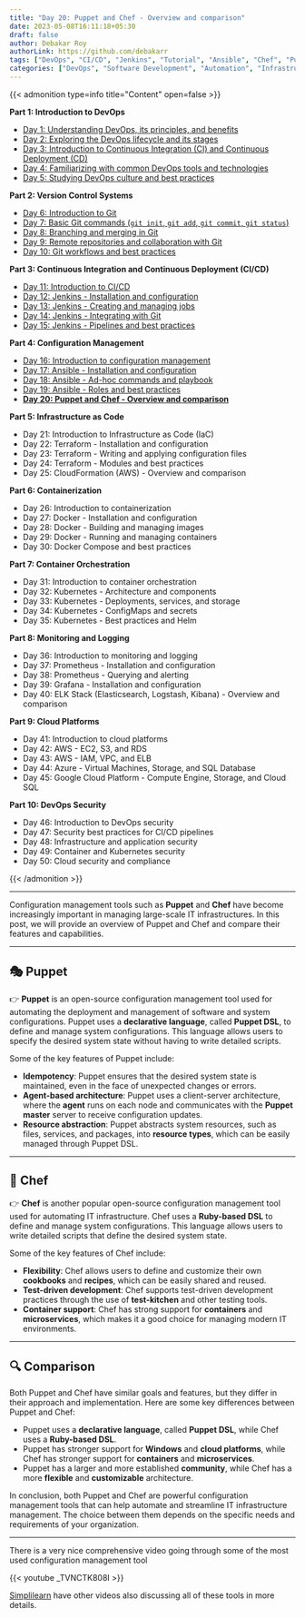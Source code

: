 ```yaml
---
title: "Day 20: Puppet and Chef - Overview and comparison"
date: 2023-05-08T16:11:18+05:30
draft: false
author: Debakar Roy
authorLink: https://github.com/debakarr
tags: ["DevOps", "CI/CD", "Jenkins", "Tutorial", "Ansible", "Chef", "Puppet", "Comparision"]
categories: ["DevOps", "Software Development", "Automation", "Infrastructure", "Ansible", "Best Pactice"]
---
```


{{< admonition type=info title="Content" open=false >}}

**Part 1: Introduction to DevOps**

*   [Day 1: Understanding DevOps, its principles, and benefits](day1-devops)
*   [Day 2: Exploring the DevOps lifecycle and its stages](/posts/devops/day2-devops)
*   [Day 3: Introduction to Continuous Integration (CI) and Continuous Deployment (CD)](/posts/devops/day3-devops)
*   [Day 4: Familiarizing with common DevOps tools and technologies](/posts/devops/day4-devops)
*   [Day 5: Studying DevOps culture and best practices](/posts/devops/day5-devops)

**Part 2: Version Control Systems**

*   [Day 6: Introduction to Git](/posts/devops/day6-devops)
*   [Day 7: Basic Git commands (`git init`, `git add`, `git commit`, `git status`)](/posts/devops/day7-devops)
*   [Day 8: Branching and merging in Git](/posts/devops/day8-devops)
*   [Day 9: Remote repositories and collaboration with Git](/posts/devops/day9-devops)
*   [Day 10: Git workflows and best practices](/posts/devops/day10-devops)

**Part 3: Continuous Integration and Continuous Deployment (CI/CD)**

*   [Day 11: Introduction to CI/CD](/posts/devops/day11-devops)
*   [Day 12: Jenkins - Installation and configuration](/posts/devops/day12-devops)
*   [Day 13: Jenkins - Creating and managing jobs](/posts/devops/day13-devops)
*   [Day 14: Jenkins - Integrating with Git](/posts/devops/day14-devops)
*   [Day 15: Jenkins - Pipelines and best practices](/posts/devops/day15-devops)

**Part 4: Configuration Management**

*   [Day 16: Introduction to configuration management](/posts/devops/day16-devops)
*   [Day 17: Ansible - Installation and configuration](/posts/devops/day17-devops)
*   [Day 18: Ansible - Ad-hoc commands and playbook](/posts/devops/day18-devops)
*   [Day 19: Ansible - Roles and best practices](/posts/devops/day19-devops)
*   **[Day 20: Puppet and Chef - Overview and comparison](/posts/devops/day20-devops)**

**Part 5: Infrastructure as Code**

*   Day 21: Introduction to Infrastructure as Code (IaC)
*   Day 22: Terraform - Installation and configuration
*   Day 23: Terraform - Writing and applying configuration files
*   Day 24: Terraform - Modules and best practices
*   Day 25: CloudFormation (AWS) - Overview and comparison

**Part 6: Containerization**

*   Day 26: Introduction to containerization
*   Day 27: Docker - Installation and configuration
*   Day 28: Docker - Building and managing images
*   Day 29: Docker - Running and managing containers
*   Day 30: Docker Compose and best practices

**Part 7: Container Orchestration**

*   Day 31: Introduction to container orchestration
*   Day 32: Kubernetes - Architecture and components
*   Day 33: Kubernetes - Deployments, services, and storage
*   Day 34: Kubernetes - ConfigMaps and secrets
*   Day 35: Kubernetes - Best practices and Helm

**Part 8: Monitoring and Logging**

*   Day 36: Introduction to monitoring and logging
*   Day 37: Prometheus - Installation and configuration
*   Day 38: Prometheus - Querying and alerting
*   Day 39: Grafana - Installation and configuration
*   Day 40: ELK Stack (Elasticsearch, Logstash, Kibana) - Overview and comparison

**Part 9: Cloud Platforms**

*   Day 41: Introduction to cloud platforms
*   Day 42: AWS - EC2, S3, and RDS
*   Day 43: AWS - IAM, VPC, and ELB
*   Day 44: Azure - Virtual Machines, Storage, and SQL Database
*   Day 45: Google Cloud Platform - Compute Engine, Storage, and Cloud SQL

**Part 10: DevOps Security**

*   Day 46: Introduction to DevOps security
*   Day 47: Security best practices for CI/CD pipelines
*   Day 48: Infrastructure and application security
*   Day 49: Container and Kubernetes security
*   Day 50: Cloud security and compliance

{{< /admonition >}}

---


Configuration management tools such as **Puppet** and **Chef** have become increasingly important in managing large-scale IT infrastructures. In this post, we will provide an overview of Puppet and Chef and compare their features and capabilities.

---

## 🎭 Puppet

👉 **Puppet** is an open-source configuration management tool used for automating the deployment and management of software and system configurations. Puppet uses a **declarative language**, called **Puppet DSL**, to define and manage system configurations. This language allows users to specify the desired system state without having to write detailed scripts.

Some of the key features of Puppet include:

- **Idempotency**: Puppet ensures that the desired system state is maintained, even in the face of unexpected changes or errors.
- **Agent-based architecture**: Puppet uses a client-server architecture, where the **agent** runs on each node and communicates with the **Puppet master** server to receive configuration updates.
- **Resource abstraction**: Puppet abstracts system resources, such as files, services, and packages, into **resource types**, which can be easily managed through Puppet DSL.

---

## 🍴 Chef

👉 **Chef** is another popular open-source configuration management tool used for automating IT infrastructure. Chef uses a **Ruby-based DSL** to define and manage system configurations. This language allows users to write detailed scripts that define the desired system state.

Some of the key features of Chef include:

- **Flexibility**: Chef allows users to define and customize their own **cookbooks** and **recipes**, which can be easily shared and reused.
- **Test-driven development**: Chef supports test-driven development practices through the use of **test-kitchen** and other testing tools.
- **Container support**: Chef has strong support for **containers** and **microservices**, which makes it a good choice for managing modern IT environments.

---

## 🔍 Comparison

Both Puppet and Chef have similar goals and features, but they differ in their approach and implementation. Here are some key differences between Puppet and Chef:

- Puppet uses a **declarative language**, called **Puppet DSL**, while Chef uses a **Ruby-based DSL**.
- Puppet has stronger support for **Windows** and **cloud platforms**, while Chef has stronger support for **containers** and **microservices**.
- Puppet has a larger and more established **community**, while Chef has a more **flexible** and **customizable** architecture.

In conclusion, both Puppet and Chef are powerful configuration management tools that can help automate and streamline IT infrastructure management. The choice between them depends on the specific needs and requirements of your organization.

---

There is a very nice comprehensive video going through some of the most used configuration management tool

{{< youtube _TVNCTK808I >}}

[Simplilearn](https://www.youtube.com/@SimplilearnOfficial) have other videos also discussing all of these tools in more details.
